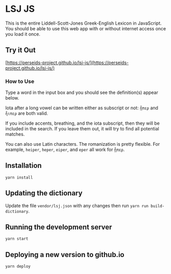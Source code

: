 # LSJ JS

This is the entire Liddell-Scott-Jones Greek-English Lexicon in JavaScript.
You should be able to use this web app with or without internet access once you load it once.

## Try it Out

[https://perseids-project.github.io/lsj-js/](https://perseids-project.github.io/lsj-js/)

### How to Use

Type a word in the input box and you should see the definition(s) appear below.

Iota after a long vowel can be written either as subscript or not:
`ᾗπερ` and `ἧιπερ` are both valid.

If you include accents, breathing, and the iota subscript,
then they will be included in the search. If you leave them out, it will try to find all
potential matches.

You can also use Latin characters. The romanization is pretty flexible.
For example, `heiper`, `heper`, `eiper`, and `eper` all work for `ᾗπερ`.


## Installation

`yarn install`

## Updating the dictionary

Update the file `vendor/lsj.json` with any changes then run `yarn run build-dictionary`.

## Running the development server

`yarn start`

## Deploying a new version to github.io

`yarn deploy`

